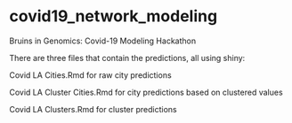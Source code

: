# covid19_network_modeling
Bruins in Genomics: Covid-19 Modeling Hackathon

There are three files that contain the predictions, all using shiny:

Covid LA Cities.Rmd for raw city predictions

Covid LA Cluster Cities.Rmd for city predictions based on clustered values

Covid LA Clusters.Rmd for cluster predictions

